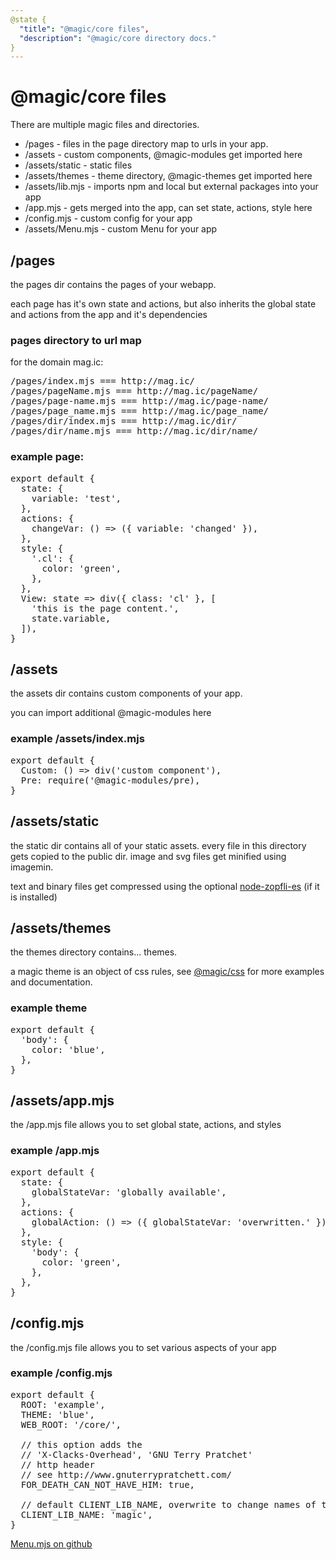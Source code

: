 ```yaml
---
@state {
  "title": "@magic/core files",
  "description": "@magic/core directory docs."
}
---
```


# @magic/core files

There are multiple magic files and directories.

* /pages - files in the page directory map to urls in your app.
* /assets - custom components, @magic-modules get imported here
* /assets/static - static files
* /assets/themes - theme directory, @magic-themes get imported here
* /assets/lib.mjs - imports npm and local but external packages into your app
* /app.mjs - gets merged into the app, can set state, actions, style here
* /config.mjs - custom config for your app
* /assets/Menu.mjs - custom Menu for your app

<h2 id='pages'>/pages</h2>

the pages dir contains the pages of your webapp.

each page has it's own state and actions,
but also inherits the global state and actions from the app and it's dependencies

<h3 id='pages-dir-structure'>pages directory to url map</h3>
for the domain mag.ic:

<Pre>
/pages/index.mjs === http://mag.ic/
/pages/pageName.mjs === http://mag.ic/pageName/
/pages/page-name.mjs === http://mag.ic/page-name/
/pages/page_name.mjs === http://mag.ic/page_name/
/pages/dir/index.mjs === http://mag.ic/dir/
/pages/dir/name.mjs === http://mag.ic/dir/name/
</Pre>

<h3 id='pages-example'>example page:</h3>

<Pre>
export default {
  state: {
    variable: 'test',
  },
  actions: {
    changeVar: () => ({ variable: 'changed' }),
  },
  style: {
    '.cl': {
      color: 'green',
    },
  },
  View: state => div({ class: 'cl' }, [
    'this is the page content.',
    state.variable,
  ]),
}
</Pre>

<h2 id='assets'>/assets</h2>

the assets dir contains custom components of your app.

you can import additional @magic-modules here

<h3 id='assets-example'>example /assets/index.mjs</h3>
<Pre>
export default {
  Custom: () => div('custom component'),
  Pre: require('@magic-modules/pre),
}
</Pre>

<h2 id='static'>/assets/static</h2>

the static dir contains all of your static assets.
every file in this directory gets copied to the public dir.
image and svg files get minified using imagemin.


text and binary files get compressed using the optional
[node-zopfli-es](https://github.com/jaeh/node-zopfli-es)
(if it is installed)

<h2 id='themes'>/assets/themes</h2>

the themes directory contains... themes.

a magic theme is an object of css rules, see
[@magic/css](https://github.com/magic/css/)
for more examples and documentation.

<h3 id='themes-example'>example theme</h3>

<Pre>
export default {
  'body': {
    color: 'blue',
  },
}
</Pre>

<h2 id='app'>/assets/app.mjs</h2>

the /app.mjs file allows you to set global state, actions, and styles

<h3 id='app-example'>example /app.mjs</h3>

<Pre>
export default {
  state: {
    globalStateVar: 'globally available',
  },
  actions: {
    globalAction: () => ({ globalStateVar: 'overwritten.' }),
  },
  style: {
    'body': {
      color: 'green',
    },
  },
}
</Pre>

<h2 id='config'>/config.mjs</h2>

the /config.mjs file allows you to set various aspects of your app

<h3 id='config-example'>example /config.mjs</h3>

<Pre>
export default {
  ROOT: 'example',
  THEME: 'blue',
  WEB_ROOT: '/core/',

  // this option adds the
  // 'X-Clacks-Overhead', 'GNU Terry Pratchet'
  // http header
  // see http://www.gnuterrypratchett.com/
  FOR_DEATH_CAN_NOT_HAVE_HIM: true,

  // default CLIENT_LIB_NAME, overwrite to change names of transpiled css and js files
  CLIENT_LIB_NAME: 'magic',
}
</Pre>

[Menu.mjs on github](https://github.com/magic/core/blob/master/src/modules/Menu.mjs)
